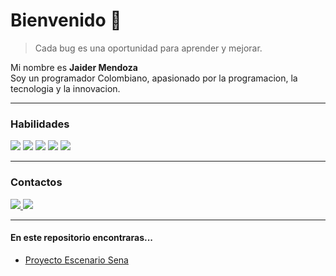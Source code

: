 # Bienvenido 👋

> Cada bug es una oportunidad para aprender y mejorar.

Mi nombre es **Jaider Mendoza**
<br>Soy un programador Colombiano, apasionado por la programacion, la tecnologia y la innovacion.


***
### Habilidades
![](https://img.icons8.com/?size=45&id=13441&format=png)
![](https://img.icons8.com/?size=45&id=13679&format=png)
![](https://img.icons8.com/?size=45&id=108784&format=png)
![](https://img.icons8.com/?size=45&id=13460&format=png)
![](https://img.icons8.com/?size=45&id=40670&format=png)

***
### Contactos
[![](https://img.icons8.com/?size=35&id=Xy10Jcu1L2Su&format=png) ![](https://img.icons8.com/?size=35&id=13930&format=png)](https://www.linkedin.com/in/jaider-mendoza-566aa31a8/)


***
#### En este repositorio encontraras...
* [Proyecto Escenario Sena](https://github.com/Dabrox02/proyecto-escenario-php-sena)

